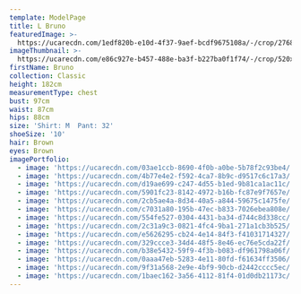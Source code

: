```yaml
---
template: ModelPage
title: L Bruno
featuredImage: >-
  https://ucarecdn.com/1edf820b-e10d-4f37-9aef-bcdf9675108a/-/crop/2768x1540/0,0/-/preview/
imageThumbnail: >-
  https://ucarecdn.com/e86c927e-b457-488e-ba3f-b227ba0f1f74/-/crop/520x652/2,0/-/preview/
firstName: Bruno
collection: Classic
height: 182cm
measurementType: chest
bust: 97cm
waist: 87cm
hips: 88cm
size: 'Shirt: M  Pant: 32'
shoeSize: '10'
hair: Brown
eyes: Brown
imagePortfolio:
  - image: 'https://ucarecdn.com/03ae1ccb-8690-4f0b-a0be-5b78f2c93be4/'
  - image: 'https://ucarecdn.com/4b77e4e2-f592-4ca7-8b9c-d9517c6c17a3/'
  - image: 'https://ucarecdn.com/d19ae699-c247-4d55-b1ed-9b81ca1ac11c/'
  - image: 'https://ucarecdn.com/5901fc23-8142-4972-b16b-fc87e9f7657e/'
  - image: 'https://ucarecdn.com/2cb5ae4a-8d34-40a5-a844-59675c1475fe/'
  - image: 'https://ucarecdn.com/c7031a80-195b-47ec-b833-7026ebea808e/'
  - image: 'https://ucarecdn.com/554fe527-0304-4431-ba34-d744c8d338cc/'
  - image: 'https://ucarecdn.com/2c31a9c3-0821-4fc4-9ba1-271a1cb3b525/'
  - image: 'https://ucarecdn.com/e5626295-cb24-4e14-84f3-f41031714327/'
  - image: 'https://ucarecdn.com/329ccce3-34d4-48f5-8e46-ec76e5cda22f/'
  - image: 'https://ucarecdn.com/b38e5432-59f9-4f3b-b083-df961798a06f/'
  - image: 'https://ucarecdn.com/0aaa47eb-5283-4e11-80fd-f61634ff3506/'
  - image: 'https://ucarecdn.com/9f31a568-2e9e-4bf9-90cb-d2442cccc5ec/'
  - image: 'https://ucarecdn.com/1baec162-3a56-4112-81f4-01d0db21173c/'
---
```


